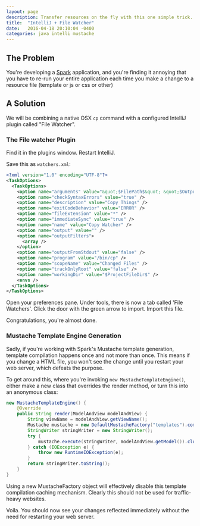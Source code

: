 ```yaml
---
layout: page
description: Transfer resources on the fly with this one simple trick.
title:  "IntelliJ + File Watcher"
date:   2016-04-18 20:10:04 -0400
categories: java intelli mustache
---
```


## The Problem
You're developing a [Spark](http://sparkjava.com) application, and you're finding it annoying that you have to re-run your entire application each time you make a change to a resource file (template or js or css or other)

## A Solution
We will be combining a native OSX `cp` command with a configured IntelliJ plugin called "File Watcher".

### The File watcher Plugin
Find it in the plugins window. Restart IntelliJ.

Save this as `watchers.xml`:

```xml
<?xml version="1.0" encoding="UTF-8"?>
<TaskOptions>
  <TaskOptions>
    <option name="arguments" value="&quot;$FilePath$&quot; &quot;$OutputPath$/$FileDirName$/$FileName$&quot;" />
    <option name="checkSyntaxErrors" value="true" />
    <option name="description" value="Copy Things" />
    <option name="exitCodeBehavior" value="ERROR" />
    <option name="fileExtension" value="*" />
    <option name="immediateSync" value="true" />
    <option name="name" value="Copy Watcher" />
    <option name="output" value="" />
    <option name="outputFilters">
      <array />
    </option>
    <option name="outputFromStdout" value="false" />
    <option name="program" value="/bin/cp" />
    <option name="scopeName" value="Changed Files" />
    <option name="trackOnlyRoot" value="false" />
    <option name="workingDir" value="$ProjectFileDir$" />
    <envs />
  </TaskOptions>
</TaskOptions>
```


Open your preferences pane. Under tools, there is now a tab called 'File Watchers'. Click the door with the green arrow to import. Import this file.

Congratulations, you're almost done.


### Mustache Template Engine Generation
Sadly, if you're working with Spark's Mustache template generation, template compilation happens once and not more than once. This means if you change a HTML file, you won't see the change until you restart your web server, which defeats the purpose. 

To get around this, where you're invoking `new MustacheTemplateEngine()`, either make a new class that overrides the render method, or turn this into an anonymous class:

```java
new MustacheTemplateEngine() {
    @Override
    public String render(ModelAndView modelAndView) {
        String viewName = modelAndView.getViewName();
        Mustache mustache = new DefaultMustacheFactory("templates").compile(viewName);
        StringWriter stringWriter = new StringWriter();
        try {
            mustache.execute(stringWriter, modelAndView.getModel()).close();
        } catch (IOException e) {
            throw new RuntimeIOException(e);
        }
        return stringWriter.toString();
    }
}
```

Using a new MustacheFactory object will effectively disable this template compilation caching mechanism. Clearly this should not be used for traffic-heavy websites.

Voila. You should now see your changes reflected immediately without the need for restarting your web server.